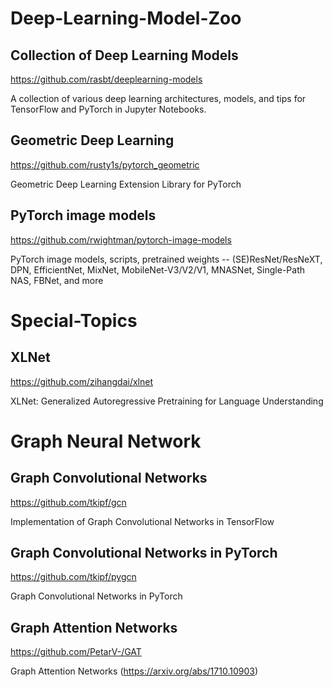 # Deep-Learning-Model-Zoo

## Collection of Deep Learning Models

https://github.com/rasbt/deeplearning-models

A collection of various deep learning architectures, models, and tips for TensorFlow and PyTorch in Jupyter Notebooks.

## Geometric Deep Learning

https://github.com/rusty1s/pytorch_geometric

Geometric Deep Learning Extension Library for PyTorch 

## PyTorch image models

https://github.com/rwightman/pytorch-image-models

PyTorch image models, scripts, pretrained weights -- (SE)ResNet/ResNeXT, DPN, EfficientNet, MixNet, MobileNet-V3/V2/V1, MNASNet, Single-Path NAS, FBNet, and more

# Special-Topics

## XLNet

https://github.com/zihangdai/xlnet

XLNet: Generalized Autoregressive Pretraining for Language Understanding

# Graph Neural Network

## Graph Convolutional Networks

https://github.com/tkipf/gcn

Implementation of Graph Convolutional Networks in TensorFlow

## Graph Convolutional Networks in PyTorch

https://github.com/tkipf/pygcn

Graph Convolutional Networks in PyTorch 

## Graph Attention Networks
https://github.com/PetarV-/GAT

Graph Attention Networks (https://arxiv.org/abs/1710.10903) 
